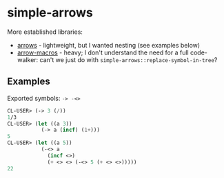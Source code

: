 # simple-arrows

More established libraries:

- [arrows](https://github.com/Harleqin/arrows) - lightweight, but I wanted nesting (see examples below)
- [arrow-macros](https://github.com/hipeta/arrow-macros) - heavy; I don't understand the need for a full code-walker: can't we just do with `simple-arrows::replace-symbol-in-tree`?

## Examples

Exported symbols: `-> -<>`

```lisp
CL-USER> (-> 3 (/))
1/3
CL-USER> (let ((a 3))
           (-> a (incf) (1+)))
5
CL-USER> (let ((a 5))
           (-<> a
             (incf <>)
             (+ <> <> (-<> 5 (+ <> <>)))))
22
```

